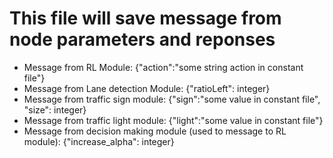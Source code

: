 # This file will save message from node parameters and reponses

- Message from RL Module: {"action":"some string action in constant file"}
- Message from Lane detection Module: {"ratioLeft": integer}
- Message from traffic sign module: {"sign":"some value in constant file", "size": integer}
- Message from traffic light module: {"light":"some value in constant file"}
- Message from decision making module (used to message to RL module): {"increase_alpha": integer}
